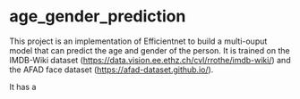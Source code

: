 # age_gender_prediction

This project is an implementation of Efficientnet to build a multi-ouput model that can predict the age and gender of the person. It is trained on the IMDB-Wiki dataset (https://data.vision.ee.ethz.ch/cvl/rrothe/imdb-wiki/) and the AFAD face dataset (https://afad-dataset.github.io/).

It has a 
